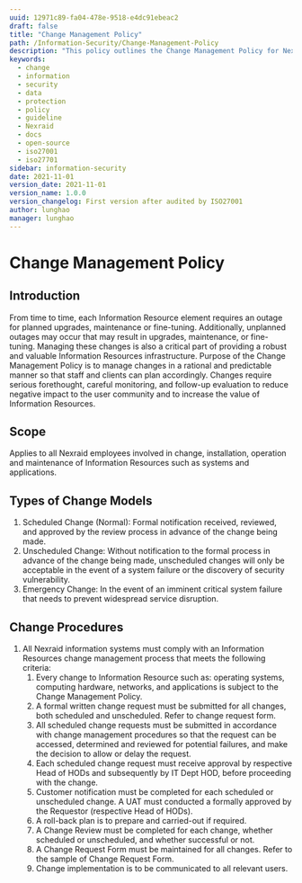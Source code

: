 ```yaml
---
uuid: 12971c89-fa04-478e-9518-e4dc91ebeac2
draft: false
title: "Change Management Policy"
path: /Information-Security/Change-Management-Policy
description: "This policy outlines the Change Management Policy for Nexraid's information system."
keywords: 
  - change
  - information
  - security
  - data
  - protection
  - policy
  - guideline
  - Nexraid
  - docs
  - open-source
  - iso27001
  - iso27701
sidebar: information-security
date: 2021-11-01
version_date: 2021-11-01
version_name: 1.0.0
version_changelog: First version after audited by ISO27001
author: lunghao
manager: lunghao
---
```


# Change Management Policy

## Introduction
From time to time, each Information Resource element requires an outage for planned upgrades, maintenance or fine-tuning. Additionally, unplanned outages may occur that may result in upgrades, maintenance, or fine-tuning. Managing these changes is also a critical part of providing a robust and valuable Information Resources infrastructure. Purpose of the Change Management Policy is to manage changes in a rational and predictable manner so that staff and clients can plan accordingly. Changes require serious forethought, careful monitoring, and follow-up evaluation to reduce negative impact to the user community and to increase the value of Information Resources.

## Scope
Applies to all Nexraid employees involved in change, installation, operation and maintenance of Information Resources such as systems and applications.

## Types of Change Models
1. Scheduled Change (Normal): Formal notification received, reviewed, and approved by the review process in advance of the change being made.
2. Unscheduled Change: Without notification to the formal process in advance of the change being made, unscheduled changes will only be acceptable in the event of a system failure or the discovery of security vulnerability.
3. Emergency Change: In the event of an imminent critical system failure that needs to prevent widespread service disruption.


## Change Procedures
1. All Nexraid information systems must comply with an Information Resources change management process that meets the following criteria:
   1. Every change to Information Resource such as: operating systems, computing hardware, networks, and applications is subject to the Change Management Policy.
   2. A formal written change request must be submitted for all changes, both scheduled and unscheduled. Refer to change request form.
   3. All scheduled change requests must be submitted in accordance with change management procedures so that the request can be accessed, determined and reviewed for potential failures, and make the decision to allow or delay the request.
   4. Each scheduled change request must receive approval by respective Head of HODs and subsequently by IT Dept HOD, before proceeding with the change.
   5. Customer notification must be completed for each scheduled or unscheduled change. A UAT must conducted a formally approved by the Requestor (respective Head of HODs).
   6. A roll-back plan is to prepare and carried-out if required.
   7. A Change Review must be completed for each change, whether scheduled or unscheduled, and whether successful or not.
   8. A Change Request Form must be maintained for all changes. Refer to the sample of Change Request Form.
   9. Change implementation is to be communicated to all relevant users.